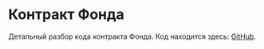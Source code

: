 # Контракт Фонда

<NotReadyBadge />

Детальный разбор кода контракта Фонда. Код находится здесь:
[GitHub](https://github.com/nelkor/have-fund/blob/main/src/Fund.sol).
